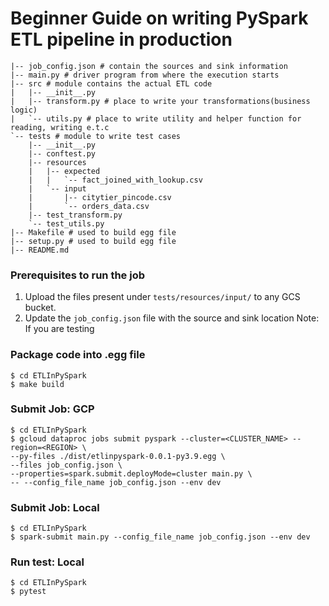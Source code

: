 # Beginner Guide on writing PySpark ETL pipeline in production

```shell
|-- job_config.json # contain the sources and sink information
|-- main.py # driver program from where the execution starts 
|-- src # module contains the actual ETL code
|   |-- __init__.py
|   |-- transform.py # place to write your transformations(business logic)
|   `-- utils.py # place to write utility and helper function for reading, writing e.t.c 
`-- tests # module to write test cases
    |-- __init__.py
    |-- conftest.py
    |-- resources
    |   |-- expected
    |   |   `-- fact_joined_with_lookup.csv
    |   `-- input
    |       |-- citytier_pincode.csv
    |       `-- orders_data.csv
    |-- test_transform.py
    `-- test_utils.py
|-- Makefile # used to build egg file
|-- setup.py # used to build egg file
|-- README.md
```
### Prerequisites to run the job
1. Upload the files present under `tests/resources/input/` to any GCS bucket.
2. Update the `job_config.json` file with the source and sink location
Note: If you are testing  

### Package code into .egg file
```shell
$ cd ETLInPySpark
$ make build
```

### Submit Job: GCP
```shell
$ cd ETLInPySpark
$ gcloud dataproc jobs submit pyspark --cluster=<CLUSTER_NAME> --region=<REGION> \
--py-files ./dist/etlinpyspark-0.0.1-py3.9.egg \
--files job_config.json \
--properties=spark.submit.deployMode=cluster main.py \
-- --config_file_name job_config.json --env dev
```
### Submit Job: Local
```shell
$ cd ETLInPySpark
$ spark-submit main.py --config_file_name job_config.json --env dev
```

### Run test: Local
```shell
$ cd ETLInPySpark
$ pytest
```

